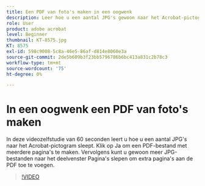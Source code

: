 ```yaml
---
title: Een PDF van foto's maken in een oogwenk
description: Leer hoe u een aantal JPG's gewoon naar het Acrobat-pictogram sleept om een PDF te maken
role: User
product: adobe acrobat
level: Beginner
thumbnail: KT-8575.jpg
KT: 8575
exl-id: 598c9008-5c8a-46e5-86af-d814e8060e3a
source-git-commit: 2de5b609b3f23bb5796786b6bc413a831c2b78c3
workflow-type: tm+mt
source-wordcount: '75'
ht-degree: 0%

---
```


# In een oogwenk een PDF van foto&#39;s maken

In deze videozelfstudie van 60 seconden leert u hoe u een aantal JPG&#39;s naar het Acrobat-pictogram sleept. Klik op Ja om een PDF-bestand met meerdere pagina&#39;s te maken. Vervolgens kunt u gewoon meer JPG-bestanden naar het deelvenster Pagina&#39;s slepen om extra pagina&#39;s aan de PDF toe te voegen.

>[!VIDEO](https://video.tv.adobe.com/v/336365?hidetitle=true)
